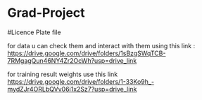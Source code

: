 # Grad-Project
#Licence Plate file

for data u can check them and interact with them using this link :
https://drive.google.com/drive/folders/1sBzgSWqTCB-7RMgagQun46NY4Zr2OcWh?usp=drive_link

for training result weights use this link 
https://drive.google.com/drive/folders/1-33Ko9h_-mydZJr4ORLbQVv06i1x2Sz7?usp=drive_link
